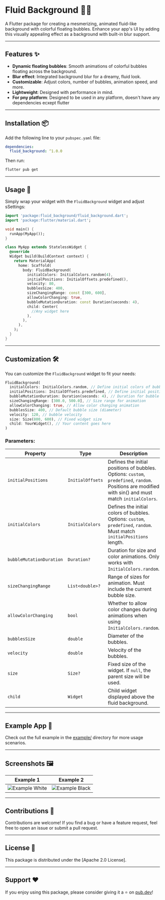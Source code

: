 
# Fluid Background 🎨🌊

A Flutter package for creating a mesmerizing, animated fluid-like background with colorful floating bubbles. Enhance your app's UI by adding this visually appealing effect as a background with built-in blur support.

---

## Features ✨

- **Dynamic floating bubbles**: Smooth animations of colorful bubbles floating across the background.
- **Blur effect**: Integrated background blur for a dreamy, fluid look.
- **Customizable**: Adjust colors, number of bubbles, animation speed, and more.
- **Lightweight**: Designed with performance in mind.
- **For pny platform**: Designed to be used in any platform, doesn't have any dependencies ecxept flutter

---

## Installation 📦

Add the following line to your `pubspec.yaml` file:

```yaml
dependencies:
  fluid_background: ^1.0.0
```

Then run:

```bash
flutter pub get
```

---

## Usage 🚀

Simply wrap your widget with the `FluidBackground` widget and adjust sSettings:

```dart
import 'package:fluid_background/fluid_background.dart';
import 'package:flutter/material.dart';

void main() {
  runApp(MyApp());
}

class MyApp extends StatelessWidget {
  @override
  Widget build(BuildContext context) {
    return MaterialApp(
      home: Scaffold(
        body: FluidBackground(
          initialColors: InitialColors.random(4),
          initialPositions: InitialOffsets.predefined(),
          velocity: 80,
          bubblesSize: 400,
          sizeChangingRange: const [300, 600],
          allowColorChanging: true,
          bubbleMutationDuration: const Duration(seconds: 4),
          child: Center(
            //Any widget here
          ),
        ),
      ),
    );
  }
}
```

---

## Customization 🛠

You can customize the `FluidBackground` widget to fit your needs:

```dart
FluidBackground(
  initialColors: InitialColors.random, // Define initial colors of bubbles
  initialPositions: InitialOffsets.predefined, // Define initial positions of bubbles
  bubbleMutationDuration: Duration(seconds: 4), // Duration for bubble mutation animations
  sizeChangingRange: [300.0, 500.0], // Size range for animation
  allowColorChanging: true, // Allow color changing animation
  bubblesSize: 400, // Default bubble size (diameter)
  velocity: 120, // bubble velocity
  size: Size(800, 600), // Fixed widget size
  child: YourWidget(), // Your content goes here
)
```

### Parameters:
| Property             | Type                | Description                                                                                                                                         | Default             |
|----------------------|---------------------|-----------------------------------------------------------------------------------------------------------------------------------------------------|---------------------|
| `initialPositions`   | `InitialOffsets`    | Defines the initial positions of bubbles. Options: `custom`, `predefined`, `random`. Positions are modified with sin() and must match `initialColors`. | `InitialOffsets.random` |
| `initialColors`      | `InitialColors`     | Defines the initial colors of bubbles. Options: `custom`, `predefined`, `random`. Must match `initialPositions` length.                                | `InitialColors.random`  |
| `bubbleMutationDuration` | `Duration?`       | Duration for size and color animations. Only works with `InitialColors.random`.                                                                     | `null`              |
| `sizeChangingRange`  | `List<double>?`     | Range of sizes for animation. Must include the current bubble size.                                                                                   | `null`              |
| `allowColorChanging` | `bool`              | Whether to allow color changes during animations when using `InitialColors.random`.                                                                 | `false`             |
| `bubblesSize`          | `double`            | Diameter of the bubbles.                                                                                                                              | `400`               |
| `velocity`           | `double`            | Velocity of the bubbles.                                                                                                                              | `120`               |
| `size`               | `Size?`             | Fixed size of the widget. If `null`, the parent size will be used.                                                                                  | `null`              |
| `child`              | `Widget`            | Child widget displayed above the fluid background.                                                                                                  | `null`              |

---

## Example App 📱

Check out the full example in the [example/](example/) directory for more usage scenarios.

---

## Screenshots 🖼️

| Example 1                                | Example 2                                |
|-----------------------------------------|-----------------------------------------|
| ![Example White](https://media3.giphy.com/media/v1.Y2lkPTc5MGI3NjExODFhN2IzYWN3M3MyMjNhZTBnemUwbXZ0Y3d1ZXppM3k2bDc4OHRlaSZlcD12MV9pbnRlcm5hbF9naWZfYnlfaWQmY3Q9Zw/iiNCNs2Hr9kArZsmdT/giphy.gif) | ![Example Black](https://media1.giphy.com/media/v1.Y2lkPTc5MGI3NjExaWFpODNleHN3MW1idTF4OHRvMTgycHBndTl2Y2gwdm05ZDdid3RreCZlcD12MV9pbnRlcm5hbF9naWZfYnlfaWQmY3Q9Zw/LU1xX7ygMrBnqrzQiz/giphy.gif) |

---

## Contributions 🤝

Contributions are welcome! If you find a bug or have a feature request, feel free to open an issue or submit a pull request.

---

## License 📝

This package is distributed under the [Apache 2.0 License].

---

## Support ❤️

If you enjoy using this package, please consider giving it a ⭐ on [pub.dev](https://pub.dev/packages/fluid_background)!
